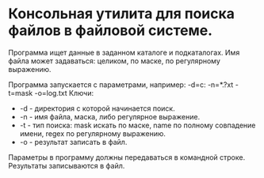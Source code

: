 # Консольная утилита для поиска файлов в файловой системе.

Программа ищет данные в заданном каталоге и подкаталогах.
Имя файла может задаваться: целиком, по маске, по регулярному выражению.

Программа запускается с параметрами, например:  -d=c:  -n=*.?xt -t=mask -o=log.txt
Ключи:

- -d - директория с которой начинается поиск.
- -n - имя файла, маска, либо регулярное выражение.
- -t - тип поиска: mask искать по маске, name по полному совпадение имени, regex по регулярному выражению.
- -o - результат записать в файл.

Параметры в программу должны передаваться в командной строке.
Результаты записываются в файл.